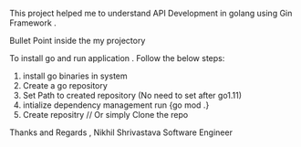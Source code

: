 This project helped me to understand API Development in golang using Gin Framework . 

Bullet Point inside the my projectory 

To install go and run application . 
Follow the below steps:

1. install go binaries in system
2. Create a go repository
3. Set Path to created repository (No need to set after go1.11)
4. intialize dependency management run {go mod .}
5. Create repositry // Or simply Clone the repo


Thanks and Regards ,
Nikhil Shrivastava 
Software Engineer
